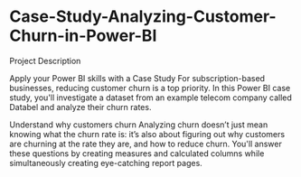 # Case-Study-Analyzing-Customer-Churn-in-Power-BI
Project Description

Apply your Power BI skills with a Case Study
For subscription-based businesses, reducing customer churn is a top priority. In this Power BI case study, you'll investigate a dataset from an example telecom company called Databel and analyze their churn rates.

Understand why customers churn
Analyzing churn doesn’t just mean knowing what the churn rate is: it’s also about figuring out why customers are churning at the rate they are, and how to reduce churn. You'll answer these questions by creating measures and calculated columns while simultaneously creating eye-catching report pages. 
